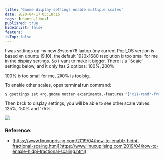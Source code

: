 ```yaml
---
title: 'Gnome display settings enable multiple scales'
date: 2020-04-17 05:18:15
tags: [ubuntu,linux]
published: true
hideInList: false
feature: 
isTop: false
---
```

I was settings up my new System76 laptop (my current Pop!_OS version is based on ubuntu 19.10), the default 1920x1680 resolution is too small for me in the display settings. So I want to make it bigger. There is a "Scale" settings below, and it only has 2 options: 100%, 200%

100% is too small for me, 200% is too big.

To enable other scales, open terminal run command:
```bash
$ gsettings set org.gnome.mutter experimental-features "['x11-randr-fractional-scaling']"
```

Then back to display settings, you will be able to see other scale values: 125%, 150% and 175%.

![](/post-images/1587158852197.png)


### Reference:
* [https://www.linuxuprising.com/2019/04/how-to-enable-hidpi-fractional-scaling.html](https://www.linuxuprising.com/2019/04/how-to-enable-hidpi-fractional-scaling.html)
